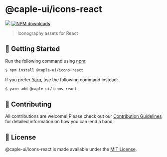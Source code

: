 # @caple-ui/icons-react

[![](https://badgen.net/npm/v/@caple-ui/icons-react?icon=npm)](https://www.npmjs.com/package/@caple-ui/icons-react)
[![NPM downloads](http://img.shields.io/npm/dm/@caple-ui/icons-react.svg)](http://npmjs.com/@caple-ui/icons-react)

> Iconography assets for React

## :rocket: Getting Started

Run the following command using [npm](https://www.npmjs.com/):

```bash
$ npm install @caple-ui/icons-react
```

If you prefer [Yarn](https://yarnpkg.com/en/), use the following command instead:

```bash
$ yarn add @caple-ui/icons-react
```

## :raised_hands: Contributing

All contributions are welcome! Please check out our [Contribution Guidelines](/.github/CONTRIBUTING.md) for detailed information on how you can lend a hand.

## :page_facing_up: License

@caple-ui/icons-react is made available under the [MIT License](/LICENSE).
